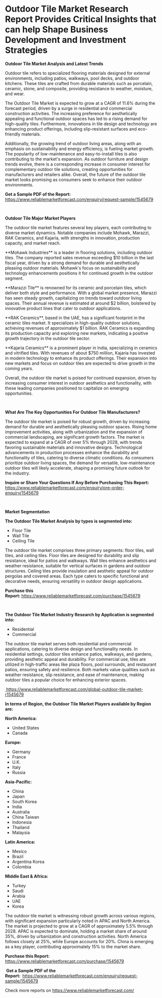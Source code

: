 <p><h1>Outdoor Tile Market Research Report Provides Critical Insights that can help Shape Business Development and Investment Strategies</h1></p><p><strong>Outdoor Tile Market Analysis and Latest Trends</strong></p>
<p><p>Outdoor tile refers to specialized flooring materials designed for external environments, including patios, walkways, pool decks, and outdoor kitchens. These tiles are crafted from durable materials such as porcelain, ceramic, stone, and composite, providing resistance to weather, moisture, and wear.</p><p>The Outdoor Tile Market is expected to grow at a CAGR of 11.6% during the forecast period, driven by a surge in residential and commercial construction activities. The increasing preference for aesthetically appealing and functional outdoor spaces has led to a rising demand for high-quality tiles. Furthermore, innovations in tile design and technology are enhancing product offerings, including slip-resistant surfaces and eco-friendly materials.</p><p>Additionally, the growing trend of outdoor living areas, along with an emphasis on sustainability and energy efficiency, is fueling market growth. The popularity of low-maintenance and easy-to-install tiles is also contributing to the market's expansion. As outdoor furniture and design trends evolve, there is a corresponding increase in consumer interest for complementary outdoor tile solutions, creating opportunities for manufacturers and retailers alike. Overall, the future of the outdoor tile market looks promising as consumers seek to enhance their outdoor environments.</p></p>
<p><strong>Get a Sample PDF of the Report:&nbsp;</strong> <a href="https://www.reliablemarketforecast.com/enquiry/request-sample/1545679?utm_campaign=2260&utm_medium=2&utm_source=Github&utm_content=ia&utm_term=06022025&utm_id=outdoor-tile">https://www.reliablemarketforecast.com/enquiry/request-sample/1545679</a></p>
<p>&nbsp;</p>
<p><strong>Outdoor Tile Major Market Players</strong></p>
<p><p>The outdoor tile market features several key players, each contributing to diverse market dynamics. Notable companies include Mohawk, Marazzi, RAK Ceramics, and Kajaria, with strengths in innovation, production capacity, and market reach.</p><p>**Mohawk Industries** is a leader in flooring solutions, including outdoor tiles. The company reported sales revenue exceeding $10 billion in the last fiscal year, driven by a strong demand for durable and aesthetically pleasing outdoor materials. Mohawk's focus on sustainability and technology enhancements positions it for continued growth in the outdoor segment.</p><p>**Marazzi Tile** is renowned for its ceramic and porcelain tiles, which deliver both style and performance. With a global market presence, Marazzi has seen steady growth, capitalizing on trends toward outdoor living spaces. Their annual revenue is estimated at around $2 billion, bolstered by innovative product lines that cater to outdoor applications.</p><p>**RAK Ceramics**, based in the UAE, has a significant footprint in the ceramic tiles market. It specializes in high-quality outdoor solutions, achieving revenues of approximately $1 billion. RAK Ceramics is expanding its production capacity and exploring new markets, indicating a positive growth trajectory in the outdoor tile sector.</p><p>**Kajaria Ceramics** is a prominent player in India, specializing in ceramics and vitrified tiles. With revenues of about $750 million, Kajaria has invested in modern technology to enhance its product offerings. Their expansion into new markets and focus on outdoor tiles are expected to drive growth in the coming years.</p><p>Overall, the outdoor tile market is poised for continued expansion, driven by increasing consumer interest in outdoor aesthetics and functionality, with these leading companies positioned to capitalize on emerging opportunities.</p></p>
<p>&nbsp;</p>
<p><strong>What Are The Key Opportunities For Outdoor Tile Manufacturers?</strong></p>
<p><p>The outdoor tile market is poised for robust growth, driven by increasing demand for durable and aesthetically pleasing outdoor spaces. Rising home improvement activities, along with urbanization and the expansion of commercial landscaping, are significant growth factors. The market is expected to expand at a CAGR of over 5% through 2028, with trends favoring sustainable materials and innovative designs. Technological advancements in production processes enhance the durability and functionality of tiles, catering to diverse climatic conditions. As consumers prioritize outdoor living spaces, the demand for versatile, low-maintenance outdoor tiles will likely accelerate, shaping a promising future outlook for the industry.</p></p>
<p><strong>Inquire or Share Your Questions If Any Before Purchasing This Report:</strong> <a href="https://www.reliablemarketforecast.com/enquiry/pre-order-enquiry/1545679?utm_campaign=2260&utm_medium=2&utm_source=Github&utm_content=ia&utm_term=06022025&utm_id=outdoor-tile">https://www.reliablemarketforecast.com/enquiry/pre-order-enquiry/1545679</a></p>
<p>&nbsp;</p>
<p><strong>Market Segmentation</strong></p>
<p><strong>The Outdoor Tile Market Analysis by types is segmented into:</strong></p>
<p><ul><li>Floor Tile</li><li>Wall Tile</li><li>Ceiling Tile</li></ul></p>
<p><p>The outdoor tile market comprises three primary segments: floor tiles, wall tiles, and ceiling tiles. Floor tiles are designed for durability and slip resistance, ideal for patios and walkways. Wall tiles enhance aesthetics and weather resistance, suitable for vertical surfaces in gardens and outdoor structures. Ceiling tiles provide insulation and aesthetic appeal for outdoor pergolas and covered areas. Each type caters to specific functional and decorative needs, ensuring versatility in outdoor design applications.</p></p>
<p><strong>Purchase this Report:&nbsp;</strong><a href="https://www.reliablemarketforecast.com/purchase/1545679?utm_campaign=2260&utm_medium=2&utm_source=Github&utm_content=ia&utm_term=06022025&utm_id=outdoor-tile">https://www.reliablemarketforecast.com/purchase/1545679</a></p>
<p>&nbsp;</p>
<p><strong>The Outdoor Tile Market Industry Research by Application is segmented into:</strong></p>
<p><ul><li>Residential</li><li>Commercial</li></ul></p>
<p><p>The outdoor tile market serves both residential and commercial applications, catering to diverse design and functionality needs. In residential settings, outdoor tiles enhance patios, walkways, and gardens, providing aesthetic appeal and durability. For commercial use, tiles are utilized in high-traffic areas like plaza floors, pool surrounds, and restaurant patios, ensuring safety and resilience. Both markets value qualities such as weather resistance, slip resistance, and ease of maintenance, making outdoor tiles a popular choice for enhancing exterior spaces.</p></p>
<p><a href="https://www.reliablemarketforecast.com/global-outdoor-tile-market-r1545679?utm_campaign=2260&utm_medium=2&utm_source=Github&utm_content=ia&utm_term=06022025&utm_id=outdoor-tile">&nbsp;https://www.reliablemarketforecast.com/global-outdoor-tile-market-r1545679</a></p>
<p><strong>In terms of Region, the Outdoor Tile Market Players available by Region are:</strong></p>
<p>
    <p> <strong> North America: </strong>
        <ul>
            <li>United States</li>
            <li>Canada</li>
        </ul>
        </p> 
    <p> <strong> Europe: </strong>
        <ul>
            <li>Germany</li>
            <li>France</li>
            <li>U.K.</li>
            <li>Italy</li>
            <li>Russia</li>
        </ul>
        </p> 
    <p> <strong> Asia-Pacific: </strong>
        <ul>
            <li>China</li>
            <li>Japan</li>
            <li>South Korea</li>
            <li>India</li>
            <li>Australia</li>
            <li>China Taiwan</li>
            <li>Indonesia</li>
            <li>Thailand</li>
            <li>Malaysia</li>
        </ul>
        </p> 
    <p> <strong> Latin America: </strong>
        <ul>
            <li>Mexico</li>
            <li>Brazil</li>
            <li>Argentina Korea</li>
            <li>Colombia</li>
        </ul>
        </p> 
    <p> <strong> Middle East & Africa: </strong>
        <ul>
            <li>Turkey</li>
            <li>Saudi</li>
            <li>Arabia</li>
            <li>UAE</li>
            <li>Korea</li>
        </ul>
    </p>
    </p>
<p><p>The outdoor tile market is witnessing robust growth across various regions, with significant expansion particularly noted in APAC and North America. The market is projected to grow at a CAGR of approximately 5.5% through 2028. APAC is expected to dominate, holding a market share of around 35%, driven by urbanization and construction activities. North America follows closely at 25%, while Europe accounts for 20%. China is emerging as a key player, contributing approximately 15% to the market share.</p></p>
<p><strong>Purchase this Report: </strong><a href="https://www.reliablemarketforecast.com/purchase/1545679?utm_campaign=2260&utm_medium=2&utm_source=Github&utm_content=ia&utm_term=06022025&utm_id=outdoor-tile">https://www.reliablemarketforecast.com/purchase/1545679</a></p>
<p>&nbsp;<strong>Get a Sample PDF of the Report:&nbsp;&nbsp;</strong><a href="https://www.reliablemarketforecast.com/enquiry/request-sample/1545679?utm_campaign=2260&utm_medium=2&utm_source=Github&utm_content=ia&utm_term=06022025&utm_id=outdoor-tile">https://www.reliablemarketforecast.com/enquiry/request-sample/1545679</a></p>
<p><strong></strong></p>
<p>Check more reports on <a href="https://www.reliablemarketforecast.com/?utm_campaign=2260&utm_medium=2&utm_source=Github&utm_content=ia&utm_term=06022025&utm_id=outdoor-tile">https://www.reliablemarketforecast.com/</a></p>